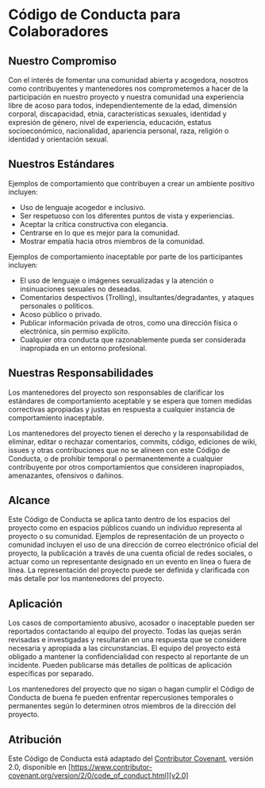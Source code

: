 # Código de Conducta para Colaboradores

## Nuestro Compromiso

Con el interés de fomentar una comunidad abierta y acogedora, nosotros como
contribuyentes y mantenedores nos comprometemos a hacer de la participación en nuestro
proyecto y nuestra comunidad una experiencia libre de acoso para todos,
independientemente de la edad, dimensión corporal, discapacidad, etnia, características sexuales,
identidad y expresión de género, nivel de experiencia, educación, estatus
socioeconómico, nacionalidad, apariencia personal, raza, religión o
identidad y orientación sexual.

## Nuestros Estándares

Ejemplos de comportamiento que contribuyen a crear un ambiente positivo
incluyen:

*   Uso de lenguaje acogedor e inclusivo.
*   Ser respetuoso con los diferentes puntos de vista y experiencias.
*   Aceptar la crítica constructiva con elegancia.
*   Centrarse en lo que es mejor para la comunidad.
*   Mostrar empatía hacia otros miembros de la comunidad.

Ejemplos de comportamiento inaceptable por parte de los participantes incluyen:

*   El uso de lenguaje o imágenes sexualizadas y la atención o insinuaciones sexuales no deseadas.
*   Comentarios despectivos (Trolling), insultantes/degradantes, y ataques personales o políticos.
*   Acoso público o privado.
*   Publicar información privada de otros, como una dirección física o electrónica,
    sin permiso explícito.
*   Cualquier otra conducta que razonablemente pueda ser considerada inapropiada en un
    entorno profesional.

## Nuestras Responsabilidades

Los mantenedores del proyecto son responsables de clarificar los estándares de
comportamiento aceptable y se espera que tomen medidas correctivas apropiadas y
justas en respuesta a cualquier instancia de comportamiento inaceptable.

Los mantenedores del proyecto tienen el derecho y la responsabilidad de eliminar, editar o
rechazar comentarios, commits, código, ediciones de wiki, issues y otras
contribuciones que no se alineen con este Código de Conducta, o de prohibir
temporal o permanentemente a cualquier contribuyente por otros comportamientos que
consideren inapropiados, amenazantes, ofensivos o dañinos.

## Alcance

Este Código de Conducta se aplica tanto dentro de los espacios del proyecto como en espacios
públicos cuando un individuo representa al proyecto o su comunidad. Ejemplos
de representación de un proyecto o comunidad incluyen el uso de una dirección de
correo electrónico oficial del proyecto, la publicación a través de una cuenta oficial de redes sociales,
o actuar como un representante designado en un evento en línea o fuera de línea.
La representación del proyecto puede ser definida y clarificada con más detalle por
los mantenedores del proyecto.

## Aplicación

Los casos de comportamiento abusivo, acosador o inaceptable pueden ser
reportados contactando al equipo del proyecto.
Todas las quejas serán revisadas e investigadas y resultarán en una respuesta
que se considere necesaria y apropiada a las circunstancias. El equipo del
proyecto está obligado a mantener la confidencialidad con respecto al reportante de un
incidente. Pueden publicarse más detalles de políticas de aplicación específicas
por separado.

Los mantenedores del proyecto que no sigan o hagan cumplir el Código de Conducta de buena
fe pueden enfrentar repercusiones temporales o permanentes según lo determinen
otros miembros de la dirección del proyecto.

## Atribución

Este Código de Conducta está adaptado del [Contributor Covenant][homepage], versión 2.0,
disponible en [https://www.contributor-covenant.org/version/2/0/code_of_conduct.html][v2.0]

[homepage]: https://www.contributor-covenant.org
[v2.0]: https://www.contributor-covenant.org/version/2/0/code_of_conduct.html
